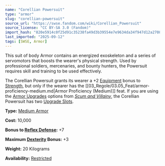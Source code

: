 ```yaml
---
name: "Corellian Powersuit"
type: "armor"
slug: "corellian-powersuit"
source_url: "https://swse.fandom.com/wiki/Corellian_Powersuit"
source_license: "CC BY-SA 3.0 (Fandom)"
import_hash: "820e5914c0f25d91c35238fa49d3b39554e7e9634da34f947d12a2708b71b2fe"
last_imported: "2025-09-12"
tags: [SWSE, Armor]
---
```

This suit of body Armor contains an energized exoskeleton and a series of servomotors that boosts the wearer's physical strength. Used by professional soldiers, mercenaries, and bounty hunters, the Powersuit requires skill and training to be used effectively.

The Corellian Powersuit grants its wearer a +2 [Equipment](https://swse.fandom.com/wiki/Equipment) bonus to [Strength](https://swse.fandom.com/wiki/Strength), but only if the wearer has the [[03_Regole/03.05_Feat/armor-proficiency-medium.md|Armor Proficiency (Medium)]] feat. If you are using the [Armor Upgrades](https://swse.fandom.com/wiki/Armor_Upgrades) options from *[Scum and Villainy](https://swse.fandom.com/wiki/Scum_and_Villainy)*, the Corellian Powersuit has two [Upgrade Slots](https://swse.fandom.com/wiki/Upgrade_Slots).

**Type:** [Medium Armor](https://swse.fandom.com/wiki/Medium_Armor)

**Cost:** 10,000

**Bonus to [Reflex Defense](https://swse.fandom.com/wiki/Reflex_Defense):** +7

**Maximum [Dexterity](https://swse.fandom.com/wiki/Dexterity) Bonus:** +3

**Weight:** 20 Kilograms

**Availability:** [Restricted](https://swse.fandom.com/wiki/Restricted)